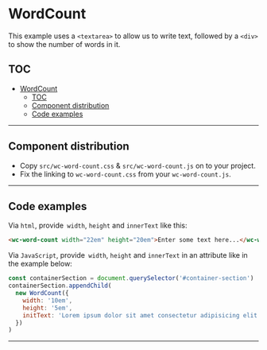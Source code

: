 # WordCount

This example uses a `<textarea>` to allow us to write text, followed by a `<div>` to show the number of words in it.

## TOC

- [WordCount](#wordcount)
  - [TOC](#toc)
  - [Component distribution](#component-distribution)
  - [Code examples](#code-examples)

---

## Component distribution

- Copy `src/wc-word-count.css` & `src/wc-word-count.js` on to your project.
- Fix the linking to `wc-word-count.css` from your `wc-word-count.js`.

---

## Code examples

Via `html`, provide` width`, `height` and `innerText` like this:

```html
<wc-word-count width="22em" height="20em">Enter some text here...</wc-word-count>
```

Via `JavaScript`, provide` width`, `height` and `innerText` in an attribute like in the example below:

```javascript
const containerSection = document.querySelector('#container-section')
containerSection.appendChild(
  new WordCount({
    width: '10em',
    height: '5em',
    initText: 'Lorem ipsum dolor sit amet consectetur adipisicing elit',
  })
)
```

---
